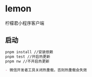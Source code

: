 # lemon

柠檬君小程序客户端

## 启动

```md
pnpm install //安装依赖
pnpm test //开启热更新
pnpm nw //不开启热更新

- 微信开发者工具关闭热重载，否则热重载会失效
```
